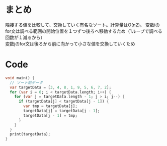 # まとめ
隣接する値を比較して、交換していく有名なソート。計算量はO(n2)。 
変数iのfor文は調べる範囲の開始位置を１つずつ後ろへ移動するため（1ループで調べる回数が１減るから）  
変数jのfor文は後ろから前に向かって小さな値を交換していくため

# Code

```dart
void main() {
  // ソート前データ
  var targetData = [3, 4, 8, 1, 9, 5, 6, 7, 2];
  for (var i = 0; i < targetData.length; i++) {
    for (var j = targetData.length - 1; j > i; j--) {
      if (targetData[j] < targetData[j - 1]) {
        var tmp = targetData[j];
        targetData[j] = targetData[j - 1];
        targetData[j - 1] = tmp;
      }
    }
  }
  print(targetData);
}
```
